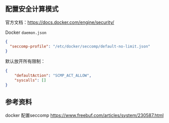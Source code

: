 ## 配置安全计算模式

官方文档：<https://docs.docker.com/engine/security/>

Docker  `daemon.json`

```json
{
  "seccomp-profile": "/etc/docker/seccomp/default-no-limit.json"
}
```

默认放开所有限制：

```json
{
    "defaultAction": "SCMP_ACT_ALLOW",
    "syscalls": []
}
```

## 参考资料

docker 配置seccomp <https://www.freebuf.com/articles/system/230587.html>